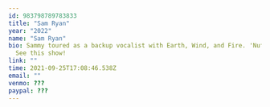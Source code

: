 ```yaml
---
id: 983798789783833
title: "Sam Ryan"
year: "2022"
name: "Sam Ryan"
bio: Sammy toured as a backup vocalist with Earth, Wind, and Fire. 'Nuff said.
  See this show!
link: ""
time: 2021-09-25T17:08:46.538Z
email: ""
venmo: ???
paypal: ???
---
```

